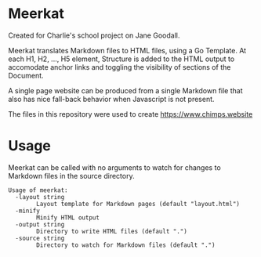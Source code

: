# Meerkat

Created for Charlie's school project on Jane Goodall.

Meerkat translates Markdown files to HTML files, using a Go Template.
At each H1, H2, ..., H5 element, Structure is added to the HTML output to accomodate anchor 
links and toggling the visibility of sections of the Document.

A single page website can be produced from a single Markdown file that also has nice fall-back
behavior when Javascript is not present.

The files in this repository were used to create https://www.chimps.website



# Usage

Meerkat can be called with no arguments to watch for changes to Markdown files in the source
directory.

~~~
Usage of meerkat:
  -layout string
    	Layout template for Markdown pages (default "layout.html")
  -minify
    	Minify HTML output
  -output string
    	Directory to write HTML files (default ".")
  -source string
    	Directory to watch for Markdown files (default ".")
~~~
